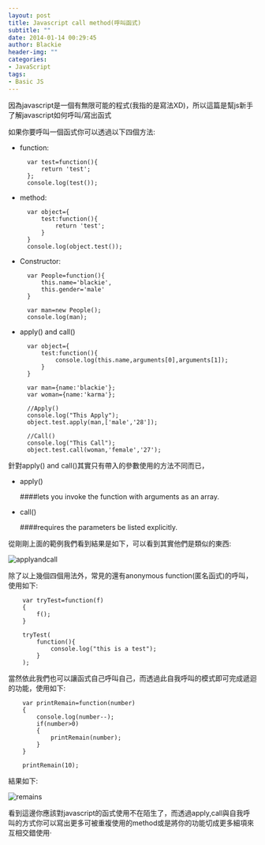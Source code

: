 ```yaml
---
layout: post
title: Javascript call method(呼叫函式)
subtitle: ""
date: 2014-01-14 00:29:45
author: Blackie
header-img: ""
categories:
- JavaScript
tags:
- Basic JS
---
```


因為javascript是一個有無限可能的程式(我指的是寫法XD)，所以這篇是幫js新手了解javascript如何呼叫/寫出函式

<!-- More -->

如果你要呼叫一個函式你可以透過以下四個方法:

- function:

		var test=function(){
			return 'test';
		};
		console.log(test());

- method:

		var object={
			test:function(){
				return 'test';
			}
		}
		console.log(object.test());

- Constructor:

		var People=function(){
			this.name='blackie',
			this.gender='male'
		}

		var man=new People();
		console.log(man);

- apply() and call()

		var object={
			test:function(){
				console.log(this.name,arguments[0],arguments[1]);
			}
		}

        var man={name:'blackie'};
        var woman={name:'karma'};

        //Apply()
        console.log("This Apply");
        object.test.apply(man,['male','28']);

        //Call()
        console.log("This Call");
        object.test.call(woman,'female','27');

針對apply() and call()其實只有帶入的參數使用的方法不同而已，

-	apply()

	####lets you invoke the function with arguments as an array.

-	call()

	####requires the parameters be listed explicitly.

從剛剛上面的範例我們看到結果是如下，可以看到其實他們是類似的東西:

![applyandcall](applyandcall.PNG)

除了以上幾個四個用法外，常見的還有anonymous function(匿名函式)的呼叫，使用如下:

		var tryTest=function(f)
		{
			f();
		}

		tryTest(
			function(){
				console.log("this is a test");
			}
		);

當然依此我們也可以讓函式自己呼叫自己，而透過此自我呼叫的模式即可完成遞迴的功能，使用如下:

		var printRemain=function(number)
		{
			console.log(number--);
			if(number>0)
			{
				printRemain(number);
			}
		}

		printRemain(10);

結果如下:

![remains](remains.PNG)

看到這邊你應該對javascript的函式使用不在陌生了，而透過apply,call與自我呼叫的方式你可以寫出更多可被重複使用的method或是將你的功能切成更多細項來互相交錯使用‧
